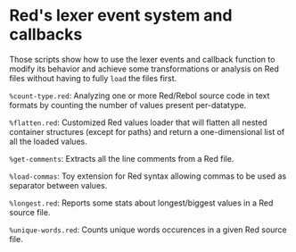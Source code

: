 # Red's lexer event system and callbacks

Those scripts show how to use the lexer events and callback function to modify its behavior and achieve some transformations or analysis on Red files without having to fully `load` the files first.


`%count-type.red`: Analyzing one or more Red/Rebol source code in text formats by counting the number of values present per-datatype.

`%flatten.red`: Customized Red values loader that will flatten all nested container structures (except for paths) and return a one-dimensional list of all the loaded values.

`%get-comments`: Extracts all the line comments from a Red file.

`%load-commas`: Toy extension for Red syntax allowing commas to be used as separator between values.

`%longest.red`: Reports some stats about longest/biggest values in a Red source file.

`%unique-words.red`: Counts unique words occurences in a given Red source file.


